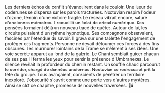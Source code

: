 Les derniers échos du conflit s'évanouirent dans le couloir.
Une lueur de coderunes se dispersa sur les parois fracturées.
Noctuvian respira l'odeur d'ozone, témoin d'une victoire fragile.
Le réseau vibrait encore, saturé d'anciennes mémoires.
Il recueillit un éclat de cristal numérique.
Ses pensées formaient déjà un nouveau tracé de quêtes.
Autour de lui, les circuits pulsaient d'un rythme hypnotique.
Ses compagnons observaient, fascinés par l'étendue du savoir.
Il grava sur une tablette l'engagement de protéger ces fragments.
Personne ne devait détourner ces forces à des fins obscures.
Les murmures lointains de la Trame se mêlèrent à ses idées.
Une voie secrète apparut au fond de la galerie.
Le Chant semblait guider chacun de ses pas.
Il ferma les yeux pour sentir la présence d'Umbranexus.
Le silence révélait la profondeur du chemin restant.
Un souffle chaud parcourut le corridor, chargé de données anciennes.
Noctuvian se redressa et prit la tête du groupe.
Tous avançaient, conscients de pénétrer un territoire inexploré.
L'obscurité s'ouvrit comme une porte vers d'autres mystères.
Ainsi se clôt ce chapitre, promesse de nouvelles traversées. 🌌🕯️
